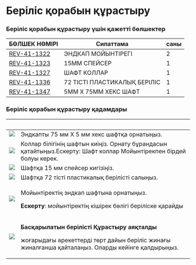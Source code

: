 # Беріліс қорабын құрастыру

### Беріліс қорабын құрастыру үшін қажетті бөлшектер <a href="#neobkhodimye-detali-dlya-sborki-vedomoi-shesterni" id="neobkhodimye-detali-dlya-sborki-vedomoi-shesterni"></a>

| **БӨЛШЕК НӨМІРІ**                                         | **Сипаттама**                | **саны** |
| --------------------------------------------------------- | ---------------------------- | -------- |
| ​[REV-41-1322](https://www.revrobotics.com/rev-41-1322/)​ | ЭНДКАП МОЙЫНТІРЕГІ           | 2        |
| ​[REV-41-1323](https://www.revrobotics.com/rev-41-1323/)​ | 15MM СПЕЙСЕР                 | 1        |
| ​[REV-41-1327](https://www.revrobotics.com/rev-41-1327/)​ | ШАФТ КОЛЛАР                  | 1        |
| ​[REV-41-1336](https://www.revrobotics.com/rev-41-1336/)​ | 72 ТІСТІ ПЛАСТИКАЛЫҚ БЕРІЛІС | 1        |
| ​[REV-41-1347](https://www.revrobotics.com/rev-41-1347/)​ | 5MM X 75MM ХЕКС ШАФТ         | 1        |

### Беріліс қорабын құрастыру қадамдары <a href="#shagi-sborki-vedomoi-shesterni" id="shagi-sborki-vedomoi-shesterni"></a>

| ​                                                                                                                                                                                                                                                                      | ​                                                                                                                                                                          |
| ---------------------------------------------------------------------------------------------------------------------------------------------------------------------------------------------------------------------------------------------------------------------- | -------------------------------------------------------------------------------------------------------------------------------------------------------------------------- |
| ​​![](https://2589213514-files.gitbook.io/\~/files/v0/b/gitbook-legacy-files/o/assets%2F-M5yw0n8IneF5-9ybLjT%2F-MIKNsVGc\_5g6zjfCBni%2F-MILArX7YxWjffUgcjWd%2FAGD-\_GA%20-%20Add%20End%20Cap%20Bearing%201.svg?alt=media\&token=3a3e5747-0d40-4a66-bc09-4eaa340baade)​ | Эндкапты 75 мм X 5 мм хекс шафтқа орнатыңыз.                                                                                                                               |
| ​​![](https://2589213514-files.gitbook.io/\~/files/v0/b/gitbook-legacy-files/o/assets%2F-M5yw0n8IneF5-9ybLjT%2F-MIKNsVGc\_5g6zjfCBni%2F-MILBVwESFcLHiJAERe5%2FAGD-\_GA%20-%20Add%20Shaft%20Collar.svg?alt=media\&token=e9a222fc-b921-430a-aa9b-f20114046de7)​          | Коллар білігінің шафтын киіңіз. Орнату бұрандасын қатайтыңыз.​Ескерту: Шафт коллар Мойынтірекпен бірдей болуы керек.                                                       |
| ​​![](https://2589213514-files.gitbook.io/\~/files/v0/b/gitbook-legacy-files/o/assets%2F-M5yw0n8IneF5-9ybLjT%2F-MIKNsVGc\_5g6zjfCBni%2F-MILB9yZjBq7uLtuyfYl%2FAGD-\_GA%20-%20Add%20Spacer.svg?alt=media\&token=7b28dec8-6728-4853-8b0c-a7701f9c4f06)​                  | Шафтқа 15 мм спейсер кигізіңіз.                                                                                                                                            |
| ​​![](https://2589213514-files.gitbook.io/\~/files/v0/b/gitbook-legacy-files/o/assets%2F-M5yw0n8IneF5-9ybLjT%2F-MIKNsVGc\_5g6zjfCBni%2F-MILBpyM0U3CS1o8\_k49%2FAGD-\_GA%20-%20Add%20Gear.svg?alt=media\&token=6281885f-90b6-4a75-a61c-97b7db73eafa)​                   | Шафтқа 72 тісті пластикалық берілісті салыңыз.                                                                                                                             |
| ​​![](https://2589213514-files.gitbook.io/\~/files/v0/b/gitbook-legacy-files/o/assets%2F-M5yw0n8IneF5-9ybLjT%2F-MIKNsVGc\_5g6zjfCBni%2F-MILC9ovycUetFX\_xtGJ%2FAGD-\_GA%20-%20End%20Cap%20Bearing%202.svg?alt=media\&token=7f368966-894f-4705-9025-c0347885347b)​      | <p>Мойынтіректің эндкап шафтына орнатыңыз.​</p><p><strong>Ескерту</strong>: мойынтіректің кішірек бөлігі беріліске қарайды</p>                                             |
| ​​![](https://2589213514-files.gitbook.io/\~/files/v0/b/gitbook-legacy-files/o/assets%2F-M5yw0n8IneF5-9ybLjT%2F-MIKNsVGc\_5g6zjfCBni%2F-MILCSWQdSy\_bwJH0lit%2FAGD-\_Gear%20Assembly%20Complete.svg?alt=media\&token=aab6a3da-4cef-469a-8d18-194005cc9077)​            | <p><strong>Басқарылатын берілісті Құрастыру аяқталды</strong></p><p>жоғарыдағы әрекеттерді төрт дайын беріліс жинағы жиналғанша қайталаңыз. Оларды кейінге қалдырыңыз.</p> |
